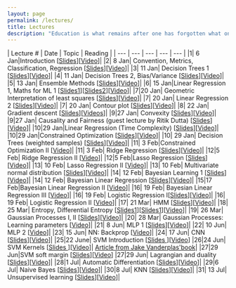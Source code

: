 ```yaml
---
layout: page
permalink: /lectures/
title: Lectures
description: "Education is what remains after one has forgotten what one has learned in school."
---
```



|  Lecture # | Date | Topic | Reading |
| --- | --- | --- | --- | --- |
|1| 6 Jan|Introduction [[Slides](../lectures/1-introduction.pdf)][[Video](https://youtu.be/JevkPSp1p6A)]|
|2| 8 Jan| Convention, Metrics, Classification, Regression [[Slides](../lectures/2-accuracy.pdf)][[Video](https://youtu.be/CuBzyh4Xmvk)]|
|3| 11 Jan| Decision Trees 1 [[Slides](../lectures/3-decision-tree-1.pdf)][[Video](https://youtu.be/LfFMm8l_poY)]|
|4| 11 Jan| Decision Trees 2, Bias/Variance [[Slides](../lectures/4-decision-tree-2-bias-variance-1.pdf)][[Video](https://youtu.be/FBxY_FJVOBk)]|
|5| 13 Jan| Ensemble Methods [[Slides](5-ensemble.pdf)][[Video](https://youtu.be/3uKYjILQStw)]|
|6| 15 Jan|Linear Regression 1, Maths for ML 1 [[Slides1](../lectures/6-linear-regression.pdf)][[Slides2](../lectures/6-ml-maths.pdf)][[Video](https://youtu.be/APAcikEbV4g)]|
|7|20 Jan| Geometric Interpretation of least squares [[Slides](7-geometric-regression.pdf)][[Video](https://youtu.be/KWeLr4UksNw)]|
|7| 20 Jan| Linear Regression 2 [[Slides](../lectures/7-linear-regression-2.pdf)][[Video](https://youtu.be/vRlDnbEIjlk)]|
|7| 20 Jan| Contour plot [[Slides](../lectures/7-ml-maths-2.pdf)][[Video](https://youtu.be/vdDFGOmfY-s)]|
|8| 22 Jan| Gradient descent [[Slides](../lectures/8-Gradient-descent.pdf)][[Videos](https://youtu.be/jN5A8nnhnbc)]|
|9|27 Jan| Convexity [[Slides](../lectures/9-convexity.pdf)][[Video](https://youtu.be/jheHrjo11Q0)]|
|9|27 Jan| Causality and Fairness (guest lecture by Ritik Dutta) [[Slides]()][[Video](https://youtu.be/lLOTj7gXcfw)]|
|10|29 Jan|Linear Regression (Time Complexity) [[Slides](../lectures/10-gd-normal-time.pdf)][[Video]()]|
|10|29 Jan|Constrained Optimization [[Slides](../lectures/10-constrained-optimisation.pdf)][[Video]()]|
|10| 29 Jan| Decision Trees (weighted samples) [[Slides](../lectures/10-dt_weighted.pdf)][[Video]()]|
|11| 3 Feb|Constrained Optimization II [[Video]()]|
|11| 3 Feb| Ridge Regression [[Slides](../lectures/11-ridge-regression.pdf)][[Video]()]|
|12|5 Feb| Ridge Regression II [[Video]()]|
|12|5 Feb|Lasso Regression [[Slides](../lectures/12-lasso-regression.pdf)][[Video]()]|
|13| 10 Feb| Lasso Regression II [[Video]()]|
|13| 10 Feb| Multivariate normal distribution [[Slides](../lectures/13-mvn.pdf)][[Video]()]|
|14| 12 Feb| Bayesian Learning 1 [[Slides](../lectures/14-bayesian1.pdf)][[Video]()]|
|14| 12 Feb| Bayesian Linear Regression [[Slides](../lectures/15-blr.pdf)][[Video]()]|
|15|17 Feb|Bayesian Linear Regression II [[Video]()]|
|16| 19 Feb| Bayesian Linear Regression III [[Video]()]|
|16| 19 Feb| Logistic Regression I[[Slides](../lectures/18-logistic-regression.pdf)][[Video]()]|
|16| 19 Feb| Logistic Regression II [[Video]()]|
|17| 21 Mar| HMM  [[Slides](../lectures/19-hmm.pdf)][[Video]()]|
|18| 25 Mar| Entropy, Differential Entropy [[Slides1](../lectures/20-entropy.pdf)][[Slides1](../lectures/21-differential-entropy.pdf)][[Video]()]|
|19| 26 Mar| Gaussian Processes I, II [[Slides](../lectures/22-gp.pdf)][[Video]()]|
|20| 28 Mar| Gaussian Processes: Learning parameters [[Video]()]|
|21| 8 Jun| MLP 1 [[Slides](../lectures/23-neural-networks.pdf)][[Video]()]|
|22| 10 Jun| MLP 2 [[Video]()]|
|23| 15 Jun| NN: Backprop [[Video]()]|
|24| 17 Jun| CNN [[Slides]()][[Video]()]|
|25|22 June| SVM Introduction [[Slides ](../lectures/25-svm-intro.pdf)][[Video](https://www.youtube.com/watch?v=SxlM9Fpfk2Y&list=PLftoLyLEwECCQjh7OTmrteMveaomqpVF0&index=47&t=3506s)]
|26|24 Jun| SVM Kernels [[Slides ](../lectures/26-svm-kernel.pdf)][[Video](https://www.youtube.com/watch?v=MhjxDACIVWM&list=PLftoLyLEwECCQjh7OTmrteMveaomqpVF0&index=48&t=11s)]| [Article from Jake Vanderplas'book](https://jakevdp.github.io/PythonDataScienceHandbook/05.07-support-vector-machines.html)|
|27|29 Jun|SVM soft margin [[Slides](../lectures/27-svm-soft-margin.pdf)][[Video](https://www.youtube.com/watch?v=yY6-LUerLcs&list=PLftoLyLEwECCQjh7OTmrteMveaomqpVF0&index=49&t=3s)]
|27|29 Jun| Lagrangian and duality [[Slides](../lectures/27-lagrangian-revised.pdf)][[Video](https://www.youtube.com/watch?v=Gr1o97QI1PI)]|
|28|1 Jul| Automatic Differentiation [[Slides](../lectures/28-backprop.pdf)][[Video](https://www.youtube.com/watch?v=CHCO1q2updI)]|
|29|6 Jul| Naive Bayes [[Slides](../lectures/29-naive.pdf)][[Video](https://www.youtube.com/watch?v=KWJ12W0YLf8)]|
|30|8 Jul| KNN [[Slides](../lectures/30-knn.pdf)][[Video](https://www.youtube.com/watch?v=6B2r0LOyBQI)]|
|31| 13 Jul| Unsupervised learning [[Slides](../lectures/31-unsupervised.pdf)][[Video](https://www.youtube.com/watch?v=UVTDW2_2IZQ)]|